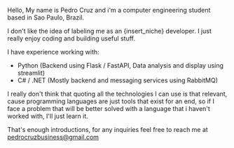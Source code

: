 Hello, My name is Pedro Cruz and i'm a computer engineering student based in Sao Paulo, Brazil.

I don't like the idea of labeling me as an {insert_niche} developer. I just really enjoy coding and building useful stuff.

I have experience working with:
- Python (Backend using Flask / FastAPI, Data analysis and display using streamlit)
- C# / .NET (Mostly backend and messaging services using RabbitMQ)

I really don't think that quoting all the technologies I can use is that relevant, cause programming languages are just tools that exist for an end, so if I face a problem that will be better solved with a language that i haven't worked with, I'll just learn it.

That's enough introductions, for any inquiries feel free to reach me at [pedrocruzbusiness@gmail.com](mailto:pedrocruzbusiness@gmail.com)
